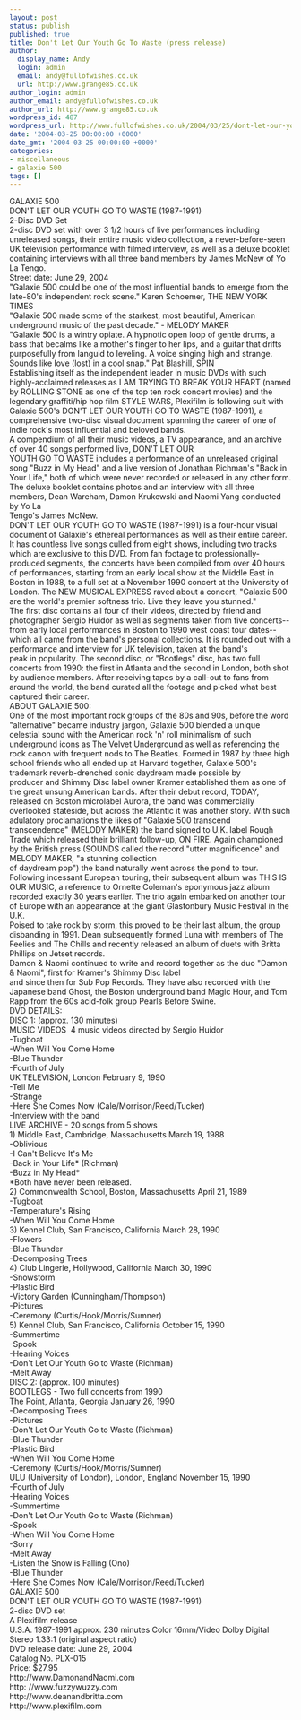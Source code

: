 ```yaml
---
layout: post
status: publish
published: true
title: Don't Let Our Youth Go To Waste (press release)
author:
  display_name: Andy
  login: admin
  email: andy@fullofwishes.co.uk
  url: http://www.grange85.co.uk
author_login: admin
author_email: andy@fullofwishes.co.uk
author_url: http://www.grange85.co.uk
wordpress_id: 487
wordpress_url: http://www.fullofwishes.co.uk/2004/03/25/dont-let-our-youth-go-to-waste-press-release/
date: '2004-03-25 00:00:00 +0000'
date_gmt: '2004-03-25 00:00:00 +0000'
categories:
- miscellaneous
- galaxie 500
tags: []
---
```

<p>GALAXIE 500 <br />DON'T LET OUR YOUTH GO TO WASTE (1987-1991)<br />2-Disc DVD Set <br />2-disc DVD set with over 3 1/2 hours of live performances including unreleased songs, their entire music video collection, a never-before-seen UK television performance with filmed interview, as well as a deluxe booklet containing interviews with all three band members by James McNew of Yo La Tengo.<br />Street date: June 29, 2004<br />"Galaxie 500 could be one of the most influential bands to emerge from the late-80's independent rock scene." Karen Schoemer, THE NEW YORK TIMES<br />"Galaxie 500 made some of the starkest, most beautiful, American underground music of the past decade."  - MELODY MAKER<br />"Galaxie 500 is a wintry opiate. A hypnotic open loop of gentle drums, a bass that becalms like a mother's finger to her lips, and a guitar that drifts purposefully from languid to leveling. A voice singing high and strange. Sounds like love  (lost) in a cool snap." Pat Blashill, SPIN<br />Establishing itself as the independent leader in music DVDs with such highly-acclaimed releases as I AM TRYING TO BREAK YOUR HEART (named by ROLLING STONE as one of the top ten rock concert movies) and the legendary graffiti/hip hop film STYLE WARS, Plexifilm is following suit with Galaxie 500's DON'T LET OUR YOUTH GO TO WASTE (1987-1991), a comprehensive two-disc visual document spanning the career of one of indie rock's most influential and beloved bands. <br />A compendium of all their music videos, a TV appearance, and an archive of over 40 songs performed live, DON'T LET OUR<br />YOUTH GO TO WASTE includes a performance of an unreleased original song "Buzz in My Head" and a live version of Jonathan Richman's "Back in Your Life," both of which were never recorded or released in any other form. The deluxe booklet contains photos and an interview with all three members, Dean Wareham, Damon Krukowski and Naomi Yang conducted by Yo La<br />Tengo's James McNew.<br />DON'T LET OUR YOUTH GO TO WASTE (1987-1991) is a four-hour visual document of Galaxie's ethereal performances as well as their entire career. It has countless live songs culled from eight shows, including two tracks which are exclusive to this DVD. From fan footage to professionally-produced segments, the concerts have been compiled from over 40 hours of performances, starting from an early local show at the Middle East in Boston in 1988, to a full set at a November 1990 concert at the University of London. The NEW MUSICAL EXPRESS raved about a concert, "Galaxie 500 are the world's premier softness trio. Live they leave you stunned."<br />The first disc contains all four of their videos, directed by friend and photographer Sergio Huidor as well as segments taken from five concerts--from early local performances in Boston to 1990 west coast tour dates--which all came from the band's personal collections. It is rounded out with a performance and interview for UK television, taken at the band's<br />peak in popularity. The second disc, or "Bootlegs" disc, has two full concerts from 1990: the first in Atlanta and the second in London, both shot by audience members. After receiving tapes by a call-out to fans from around the world, the band curated all the footage and picked what best captured their career.<br />ABOUT GALAXIE 500:<br />One of the most important rock groups of the 80s and 90s, before the word "alternative" became industry jargon, Galaxie 500 blended a unique celestial sound with the American rock 'n' roll minimalism of such underground icons as The Velvet Underground as well as referencing the rock canon with frequent nods to The Beatles. Formed in 1987 by three high school friends who all ended up at Harvard together, Galaxie 500's trademark reverb-drenched sonic daydream made possible by<br />producer and Shimmy Disc label owner Kramer established them as one of the great unsung American bands. After their debut record, TODAY, released on Boston microlabel Aurora, the band was commercially overlooked stateside, but across the Atlantic it was another story. With such adulatory proclamations the likes of "Galaxie 500 transcend transcendence" (MELODY MAKER) the band signed to U.K. label Rough Trade which released their brilliant follow-up, ON FIRE. Again championed by the British press (SOUNDS called the record "utter magnificence" and MELODY MAKER, "a stunning collection<br />of daydream pop") the band naturally went across the pond to tour. Following incessant European touring, their subsequent album was THIS IS OUR MUSIC, a reference to Ornette Coleman's eponymous jazz album recorded exactly 30 years earlier. The trio again embarked on another tour of Europe with an appearance at the giant Glastonbury Music Festival in the U.K. <br />Poised to take rock by storm, this proved to be their last album, the group disbanding in 1991. Dean subsequently formed Luna with members of The Feelies and The Chills and recently released an album of duets with Britta Phillips on Jetset records. <br />Damon & Naomi continued to write and record together as the duo "Damon & Naomi", first for Kramer's Shimmy Disc label<br />and since then for Sub Pop Records. They have also recorded with the Japanese band Ghost, the Boston underground band Magic Hour, and Tom Rapp from the 60s acid-folk group Pearls Before Swine.<br />DVD DETAILS:<br />DISC 1: (approx. 130 minutes)<br />MUSIC VIDEOS ­ 4 music videos directed by Sergio Huidor<br />-Tugboat<br />-When Will You Come Home<br />-Blue Thunder<br />-Fourth of July<br />UK TELEVISION, London February 9, 1990<br />-Tell Me <br />-Strange <br />-Here She Comes Now (Cale/Morrison/Reed/Tucker)<br />-Interview with the band<br />LIVE ARCHIVE - 20 songs from 5 shows <br />1) Middle East, Cambridge, Massachusetts March 19, 1988 <br />-Oblivious<br />-I Can't Believe It's Me<br />-Back in Your Life* (Richman)<br />-Buzz in My Head*<br />	*Both have never been released.<br />2) Commonwealth School, Boston, Massachusetts April 21, 1989 <br />-Tugboat<br />-Temperature's Rising<br />-When Will You Come Home<br />3) Kennel Club, San Francisco, California March 28, 1990 <br />-Flowers<br />-Blue Thunder<br />-Decomposing Trees<br />4) Club Lingerie, Hollywood, California March 30, 1990 <br />-Snowstorm<br />-Plastic Bird<br />-Victory Garden (Cunningham/Thompson)<br />-Pictures<br />-Ceremony (Curtis/Hook/Morris/Sumner)<br />5) Kennel Club, San Francisco, California October 15, 1990 <br />-Summertime<br />-Spook<br />-Hearing Voices<br />-Don't Let Our Youth Go to Waste (Richman)<br />-Melt Away<br />DISC 2: (approx. 100 minutes)<br />BOOTLEGS - Two full concerts from 1990<br />The Point, Atlanta, Georgia January 26, 1990<br />-Decomposing Trees<br />-Pictures<br />-Don't Let Our Youth Go to Waste (Richman)<br />-Blue Thunder<br />-Plastic Bird  <br />-When Will You Come Home<br />-Ceremony (Curtis/Hook/Morris/Sumner)<br />ULU (University of London), London, England November 15, 1990<br />-Fourth of July<br />-Hearing Voices<br />-Summertime<br />-Don't Let Our Youth Go to Waste (Richman)<br />-Spook<br />-When Will You Come Home<br />-Sorry<br />-Melt Away<br />-Listen the Snow is Falling (Ono)<br />-Blue Thunder<br />-Here She Comes Now (Cale/Morrison/Reed/Tucker)<br />GALAXIE 500 <br />DON'T LET OUR YOUTH GO TO WASTE (1987-1991)<br />2-disc DVD set <br />A Plexifilm release<br />U.S.A.  1987-1991  approx. 230 minutes  Color  16mm/Video  Dolby Digital Stereo  1.33:1 (original aspect ratio)<br />DVD release date: June 29, 2004<br />Catalog No. PLX-015<br />Price: $27.95<br />http://www.DamonandNaomi.com<br />http: //www.fuzzywuzzy.com<br />http://www.deanandbritta.com<br />http://www.plexifilm.com</p>
